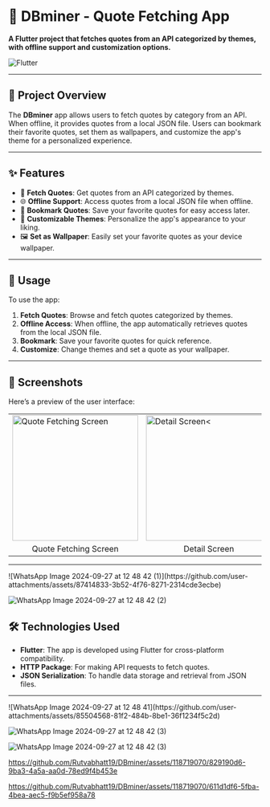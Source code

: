 <h1>💎 DBminer - Quote Fetching App</h1>

<p><strong>A Flutter project that fetches quotes from an API categorized by themes, with offline support and customization options.</strong></p>

<img src="https://img.shields.io/badge/Flutter-v2.0%2B-blue?style=flat&logo=flutter" alt="Flutter">

<hr>

<h2>🚀 Project Overview</h2>
<p>The <strong>DBminer</strong> app allows users to fetch quotes by category from an API. When offline, it provides quotes from a local JSON file. Users can bookmark their favorite quotes, set them as wallpapers, and customize the app's theme for a personalized experience.</p>

<hr>

<h2>✨ Features</h2>
<ul>
    <li>📖 <strong>Fetch Quotes</strong>: Get quotes from an API categorized by themes.</li>
    <li>🌐 <strong>Offline Support</strong>: Access quotes from a local JSON file when offline.</li>
    <li>🔖 <strong>Bookmark Quotes</strong>: Save your favorite quotes for easy access later.</li>
    <li>🌈 <strong>Customizable Themes</strong>: Personalize the app's appearance to your liking.</li>
    <li>🖼️ <strong>Set as Wallpaper</strong>: Easily set your favorite quotes as your device wallpaper.</li>
</ul>

<hr>

<h2>🎯 Usage</h2>
<p>To use the app:</p>
<ol>
    <li><strong>Fetch Quotes</strong>: Browse and fetch quotes categorized by themes.</li>
    <li><strong>Offline Access</strong>: When offline, the app automatically retrieves quotes from the local JSON file.</li>
    <li><strong>Bookmark</strong>: Save your favorite quotes for quick reference.</li>
    <li><strong>Customize</strong>: Change themes and set a quote as your wallpaper.</li>
</ol>

<hr>

<h2>📱 Screenshots</h2>
<p>Here’s a preview of the user interface:</p>

<table>
  <tr>
    <td><img src="https://github.com/user-attachments/assets/85504568-81f2-484b-8be1-36f1234f5c2d" alt="Quote Fetching Screen" width="250"></td>
    <td><img src="https://github.com/user-attachments/assets/40fac397-eede-43cf-8a17-7decc634198e" alt="Detail Screen<" width="250"></td>
       <td><img src="https://github.com/user-attachments/assets/2f45c3c0-e770-4689-b8ba-df3cd7e0d8e9" alt="Quote Fetching frome json" width="250"></td>
    <td><img src="https://github.com/user-attachments/assets/87414833-3b52-4f76-8271-2314cde3ecbe" alt="Detail json Screen" width="250"></td>
  </tr>
  <tr>
    <td align="center">Quote Fetching Screen</td>
    <td align="center">Detail Screen</td>
      <td align="center">Quote Fetching frome json</td>
    <td align="center">Detail json Screen</td>
  </tr>
</table>

<hr>![WhatsApp Image 2024-09-27 at 12 48 42 (1)](https://github.com/user-attachments/assets/87414833-3b52-4f76-8271-2314cde3ecbe)

![WhatsApp Image 2024-09-27 at 12 48 42 (2)](https://github.com/user-attachments/assets/2f45c3c0-e770-4689-b8ba-df3cd7e0d8e9)

<h2>🛠️ Technologies Used</h2>
<ul>
    <li><strong>Flutter</strong>: The app is developed using Flutter for cross-platform compatibility.</li>
    <li><strong>HTTP Package</strong>: For making API requests to fetch quotes.</li>
    <li><strong>JSON Serialization</strong>: To handle data storage and retrieval from JSON files.</li>
</ul>

<hr>![WhatsApp Image 2024-09-27 at 12 48 41](https://github.com/user-attachments/assets/85504568-81f2-484b-8be1-36f1234f5c2d)

![WhatsApp Image 2024-09-27 at 12 48 42 (3)](https://github.com/user-attachments/assets/40fac397-eede-43cf-8a17-7decc634198e)

![WhatsApp Image 2024-09-27 at 12 48 42 (3)](https://github.com/user-attachments/assets/c04ad448-55ad-4f0b-8222-792c75af8095)


https://github.com/Rutvabhatt19/DBminer/assets/118719070/829190d6-9ba3-4a5a-aa0d-78ed9f4b453e



https://github.com/Rutvabhatt19/DBminer/assets/118719070/611d1df6-5fba-4bea-aec5-f9b5ef958a78




